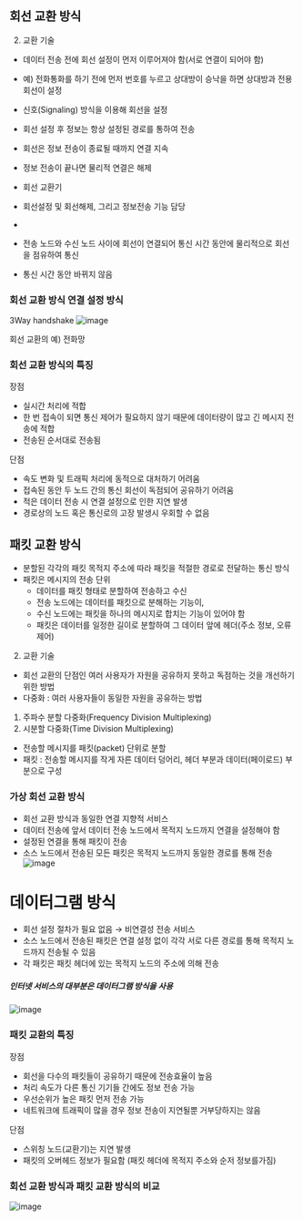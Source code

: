  ## 회선 교환 방식
02. 교환 기술
- 데이터 전송 전에 회선 설정이 먼저 이루어져야 함(서로 연결이 되어야 함)
- 예) 전화통화를 하기 전에 먼저 번호를 누르고 상대방이 승낙을 하면 상대방과 전용 회선이 설정
- 신호(Signaling) 방식을 이용해 회선을 설정
- 회선 설정 후 정보는 항상 설정된 경로를 통하여 전송
- 회선은 정보 전송이 종료될 때까지 연결 지속
- 정보 전송이 끝나면 물리적 연결은 해제

- 회선 교환기
- 회선설정 및 회선해제, 그리고 정보전송 기능 담당
- 
-  전송 노드와 수신 노드 사이에 회선이 연결되어 통신 시간 동안에 물리적으로 회선을 점유하여 통신
- 통신 시간 동안 바뀌지 않음
### 회선 교환 방식 연결 설정 방식
3Way handshake
![image](https://github.com/jyzayu/TIL/assets/55649979/eecdcd06-7e91-45d1-84c6-b9db401ecc36)


회선 교환의 예) 전화망
### 회선 교환 방식의 특징
장점 
- 실시간 처리에 적합
- 한 번 접속이 되면 통신 제어가 필요하지 않기 때문에 데이터량이 많고 긴 메시지 전송에 적합
- 전송된 순서대로 전송됨

단점
- 속도 변화 및 트래픽 처리에 동적으로 대처하기 어려움
- 접속된 동안 두 노드 간의 통신 회선이 독점되어 공유하기 어려움
- 적은 데이터 전송 시 연결 설정으로 인한 지연 발생
- 경로상의 노드 혹은 통신로의 고장 발생시 우회할 수 없음

##  패킷 교환 방식
- 분할된 각각의 패킷 목적지 주소에 따라 패킷을 적절한 경로로 전달하는 통신 방식
- 패킷은 메시지의 전송 단위
  - 데이터를 패킷 형태로 분할하여 전송하고 수신
  - 전송 노드에는 데이터를 패킷으로 분해하는 기능이,
  - 수신 노드에는 패킷을 하나의 메시지로 합치는 기능이 있어야 함
  - 패킷은 데이터를 일정한 길이로 분할하여 그 데이터 앞에 헤더(주소 정보, 오류 제어)

02. 교환 기술
- 회선 교환의 단점인 여러 사용자가 자원을 공유하지 못하고 독점하는 것을 개선하기 위한 방법
- 다중화 : 여러 사용자들이 동일한 자원을 공유하는 방법
1. 주파수 분할 다중화(Frequency Division Multiplexing)
2. 시분할 다중화(Time Division Multiplexing)


- 전송할 메시지를 패킷(packet) 단위로 분할
- 패킷 : 전송할 메시지를 작게 자른 데이터 덩어리, 헤더 부분과 데이터(페이로드) 부분으로 구성

### 가상 회선 교환 방식
- 회선 교환 방식과 동일한 연결 지향적 서비스
- 데이터 전송에 앞서 데이터 전송 노드에서 목적지 노드까지 연결을 설정해야 함
- 설정된 연결을 통해 패킷이 전송
- 소스 노드에서 전송된 모든 패킷은 목적지 노드까지 동일한 경로를 통해 전송
![image](https://github.com/jyzayu/TIL/assets/55649979/a23cfa95-7828-4cf5-84fc-924b83962be2)

# 데이터그램 방식
- 회선 설정 절차가 필요 없음 → 비연결성 전송 서비스
- 소스 노드에서 전송된 패킷은 연결 설정 없이 각각 서로 다른 경로를 통해 목적지 노드까지 전송될 수 있음
- 각 패킷은 패킷 헤더에 있는 목적지 노드의 주소에 의해 전송
##### 인터넷 서비스의 대부분은 데이터그램 방식을 사용
![image](https://github.com/jyzayu/TIL/assets/55649979/12be91be-6cf8-49c0-8275-d35b02fa3593)

### 패킷 교환의 특징
장점
- 회선을 다수의 패킷들이 공유하기 때문에 전송효율이 높음
- 처리 속도가 다른 통신 기기들 간에도 정보 전송 가능
- 우선순위가 높은 패킷 먼저 전송 가능
- 네트워크에 트래픽이 많을 경우 정보 전송이 지연될뿐 거부당하지는 않음

단점
- 스위칭 노드(교환기)는 지연 발생
- 패킷의 오버헤드 정보가 필요함
(패킷 헤더에 목적지 주소와 순저 정보를가짐)

### 회선 교환 방식과 패킷 교환 방식의 비교
![image](https://github.com/jyzayu/TIL/assets/55649979/8972baa1-b40d-4710-aa3f-ce6fba108902)
